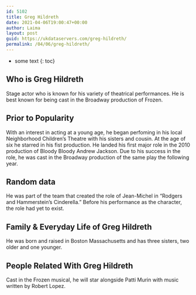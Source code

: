 ```yaml
---
id: 5102
title: Greg Hildreth
date: 2021-04-06T19:00:47+00:00
author: Laima
layout: post
guid: https://ukdataservers.com/greg-hildreth/
permalink: /04/06/greg-hildreth/
---
```


* some text
{: toc}


## Who is Greg Hildreth
                  
                  
                  
Stage actor who is known for his variety of theatrical performances. He is best known for being cast in the Broadway production of Frozen. 
                  
              
            
              
            
                
                
                
## Prior to Popularity
                  
                  
                  
With an interest in acting at a young age, he began perfoming in his local Neighborhood Children&#8217;s Theatre with his sisters and cousin. At the age of six he starred in his fist production. He landed his first major role in the 2010 production of Bloody Bloody Andrew Jackson. Due to his success in the role, he was cast in the Broadway production of the same play the following year. 
                  
              
            
              
            
                
                
                
## Random data
                  
                  
                  
He was part of the team that created the role of Jean-Michel in &#8220;Rodgers and Hammerstein&#8217;s Cinderella.&#8221; Before his performance as the character, the role had yet to exist. 
                  
              
            
              
            
                
                
                
## Family & Everyday Life of Greg Hildreth
                  
                  
                  
He was born and raised in Boston Massachusetts and has three sisters, two older and one younger. 
                  
              
            
              
            
                
                
                
## People Related With Greg Hildreth
                  
                  
                  
Cast in the Frozen musical, he will star alongside Patti Murin with music written by Robert Lopez. 
                  
              
            
              
            
                
              
            
              
              
            
            
              
            
          
          
          